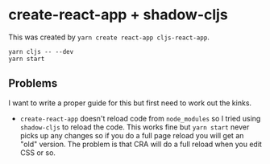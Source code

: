 # create-react-app + shadow-cljs

This was created by `yarn create react-app cljs-react-app`.

```
yarn cljs -- --dev
yarn start
```


## Problems

I want to write a proper guide for this but first need to work out the kinks.

- `create-react-app` doesn't reload code from `node_modules` so I tried using `shadow-cljs` to reload the code. This works fine but `yarn start` never picks up any changes so if you do a full page reload you will get an "old" version. The problem is that CRA will do a full reload when you edit CSS or so.


